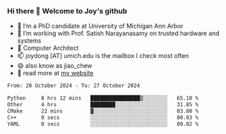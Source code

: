 ### Hi there 👋 Welcome to Joy's github

- 🔭 I’m a PhD candidate at University of Michigan Ann Arbor
- 🌱 I’m working with Prof. Satish Narayanasamy on trusted hardware and systems
- 👯 Computer Architect
- 📫 joydong [AT] umich.edu is the mailbox I check most often
- 😄 also know as jiao_chew
- 💬 read more at [my website](https://joydddd.github.io/)
<!--START_SECTION:waka-->

```txt
From: 20 October 2024 - To: 27 October 2024

Python     8 hrs 12 mins   ████████████████▒░░░░░░░░   65.10 %
Other      4 hrs           ████████░░░░░░░░░░░░░░░░░   31.85 %
CMake      22 mins         ▓░░░░░░░░░░░░░░░░░░░░░░░░   03.00 %
C++        0 secs          ░░░░░░░░░░░░░░░░░░░░░░░░░   00.03 %
YAML       0 secs          ░░░░░░░░░░░░░░░░░░░░░░░░░   00.02 %
```

<!--END_SECTION:waka-->
